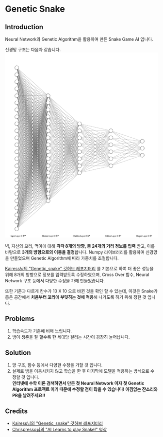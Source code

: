 # Genetic Snake

## Introduction

Neural Network와 Genetic Algorithm을 활용하여 만든 Snake Game AI 입니다.  

신경망 구조는 다음과 같습니다.  
![neural network](nn.png)

벽, 자신의 꼬리, 먹이에 대해 **각각 8개의 방향, 총 24개의 거리 정보를 입력** 받고, 이를 바탕으로 **3개의 방향으로의 이동을 결정**합니다. Numpy 라이브러리를 활용하여 신경망을 만들었으며 Genetic Algorithm에 따라 가중치를 조절합니다.

[Kairess님의 "Genetic_snake" 깃허브 레포지터리](https://github.com/kairess/genetic_snake) 를 기본으로 하여 더 좋은 성능을 위해 8개의 방향으로 정보를 입력받도록 수정하였으며, Cross Over 함수, Neural Network 구조 등에서 다양한 수정을 가해 만들었습니다.

또한 기존과 다르게 칸수가 10 X 10 으로 바뀐 것을 확인 할 수 있는데, 이것은 Snake가 좁은 공간에서 **처음부터 꼬리에 부딪히는 것에 적응**해 나가도록 하기 위해 정한 것 입니다.

## Problems
1. 학습속도가 기존에 비해 느립니다.
2. 뱀이 생존을 잘 할수록 한 세대당 걸리는 시간이 굉장히 늘어납니다.

## Solution
1. 망 구조, 함수 등에서 다양한 수정을 가할 것 입니다.
2. 실제로 뱀을 이동시키지 않고 학습을 한 후 마지막에 모델을 적용하는 방식으로 수정할 것 입니다.  
**인터넷에 수학 이론 검색하면서 만든 첫 Neural Network 이자 첫 Genetic Algorithm 프로젝트 이기 때문에 수정할 점이 많을 수 있습니다! 아낌없는 잔소리와 PR을 날려주세요!!**

## Credits

- [Kairess님의 "Genetic_snake" 깃허브 레포지터리](https://github.com/kairess/genetic_snake)  
- [Chrispresso님의 "AI Learns to play Snake!" 영상](https://www.youtube.com/watch?v=vhiO4WsHA6c&ab_channel=Chrispresso)
